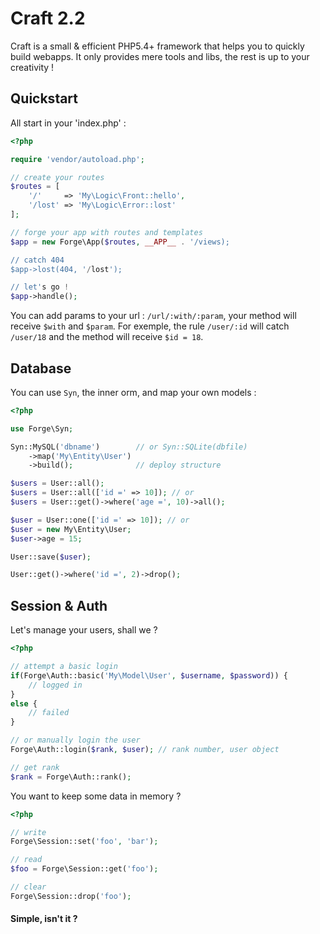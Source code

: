 # Craft 2.2

Craft is a small & efficient PHP5.4+ framework that helps you to quickly build webapps.
It only provides mere tools and libs, the rest is up to your creativity !


## Quickstart

All start in your 'index.php' :

```php
<?php

require 'vendor/autoload.php';

// create your routes
$routes = [
    '/'     => 'My\Logic\Front::hello',
    '/lost' => 'My\Logic\Error::lost'
];

// forge your app with routes and templates
$app = new Forge\App($routes, __APP__ . '/views);

// catch 404
$app->lost(404, '/lost');

// let's go !
$app->handle();
```

You can add params to your url : `/url/:with/:param`, your method will receive `$with` and `$param`.
For exemple, the rule `/user/:id` will catch `/user/18` and the method will receive `$id = 18`.


## Database

You can use `Syn`, the inner orm, and map your own models :

```php
<?php

use Forge\Syn;

Syn::MySQL('dbname')        // or Syn::SQLite(dbfile)
    ->map('My\Entity\User')
    ->build();              // deploy structure

$users = User::all();
$users = User::all(['id =' => 10]); // or
$users = User::get()->where('age =', 10)->all();

$user = User::one(['id =' => 10]); // or
$user = new My\Entity\User;
$user->age = 15;

User::save($user);

User::get()->where('id =', 2)->drop();
```

## Session & Auth

Let's manage your users, shall we ?

```php
<?php

// attempt a basic login
if(Forge\Auth::basic('My\Model\User', $username, $password)) {
    // logged in
}
else {
    // failed
}

// or manually login the user
Forge\Auth::login($rank, $user); // rank number, user object

// get rank
$rank = Forge\Auth::rank();

```

You want to keep some data in memory ?

```php
<?php

// write
Forge\Session::set('foo', 'bar');

// read
$foo = Forge\Session::get('foo');

// clear
Forge\Session::drop('foo');
```

#### Simple, isn't it ?